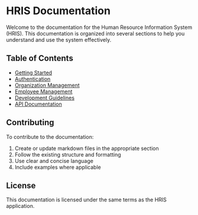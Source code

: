 # HRIS Documentation

Welcome to the documentation for the Human Resource Information System (HRIS). This documentation is organized into several sections to help you understand and use the system effectively.

## Table of Contents

- [Getting Started](./getting-started/README.md)
- [Authentication](./authentication/README.md)
- [Organization Management](./organization/README.md)
- [Employee Management](./employee/README.md)
- [Development Guidelines](./development/README.md)
- [API Documentation](./api/README.md)

## Contributing

To contribute to the documentation:

1. Create or update markdown files in the appropriate section
2. Follow the existing structure and formatting
3. Use clear and concise language
4. Include examples where applicable

## License

This documentation is licensed under the same terms as the HRIS application.
